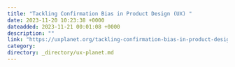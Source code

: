```yaml
---
title: "Tackling Confirmation Bias in Product Design (UX) "
date: 2023-11-20 10:23:38 +0000
dateadded: 2023-11-21 00:01:08 +0000
description: ""
link: "https://uxplanet.org/tackling-confirmation-bias-in-product-design-ux-2480837e6957?source=rss----819cc2aaeee0---4"
category:
directory: _directory/ux-planet.md
---
```

